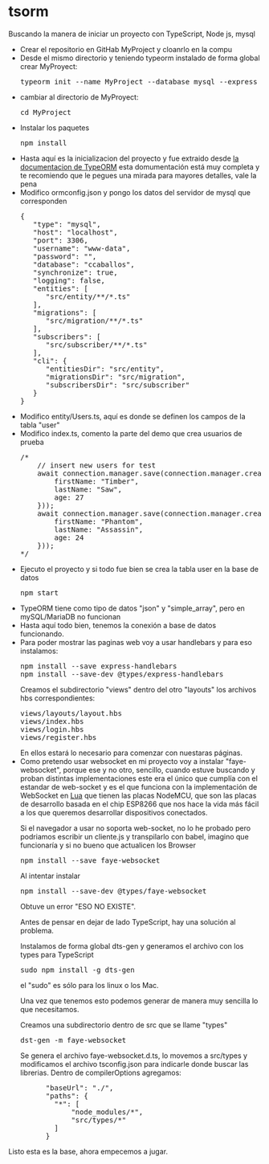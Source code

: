 # tsorm
Buscando la manera de iniciar un proyecto con TypeScript, Node js, mysql 

<ul>
<li>Crear el repositorio en GitHab MyProject y cloanrlo en la compu</li>
<li>Desde el mismo directorio y teniendo typeorm instalado de forma global crear MyProyect:<pre>
typeorm init --name MyProject --database mysql --express</pre>
</li>
<li>cambiar al directorio de MyProyect:<pre>
cd MyProject
</pre></li>
<li>Instalar los paquetes<pre>npm install</pre></li>
<li>Hasta aquí es la inicializacion del proyecto y fue extraido desde <a href="http://typeorm.io/#/undefined/step-by-step-guide">la documentacion de TypeORM</a> esta domumentación está muy completa y te recomiendo que le pegues una mirada para mayores detalles, vale la pena</li>
<li>Modifico ormconfig.json y pongo los datos del servidor de mysql que corresponden<pre>{
   "type": "mysql",
   "host": "localhost",
   "port": 3306,
   "username": "www-data",
   "password": "",
   "database": "ccaballos",
   "synchronize": true,
   "logging": false,
   "entities": [
      "src/entity/**/*.ts"
   ],
   "migrations": [
      "src/migration/**/*.ts"
   ],
   "subscribers": [
      "src/subscriber/**/*.ts"
   ],
   "cli": {
      "entitiesDir": "src/entity",
      "migrationsDir": "src/migration",
      "subscribersDir": "src/subscriber"
   }
}</pre></li>
<li>Modifico entity/Users.ts, aquí es donde se definen los campos de la tabla "user"</li>
<li>Modifico index.ts, comento la parte del demo que crea usuarios de prueba<pre>
/*
    // insert new users for test
    await connection.manager.save(connection.manager.create(User, {
        firstName: "Timber",
        lastName: "Saw",
        age: 27
    }));
    await connection.manager.save(connection.manager.create(User, {
        firstName: "Phantom",
        lastName: "Assassin",
        age: 24
    }));
*/
</pre></li>
<li>Ejecuto el proyecto y si todo fue bien se crea la tabla user en la base de datos<pre>
npm start
</pre></li>
<li>
TypeORM tiene como tipo de datos "json" y "simple_array", pero en mySQL/MariaDB no funcionan
</li>
<li>
Hasta aquí todo bien, tenemos la conexión a base de datos funcionando.
</li>
<li> Para poder mostrar las paginas web voy a usar handlebars y para eso instalamos:<pre>
npm install --save express-handlebars
npm install --save-dev @types/express-handlebars
</pre>
Creamos el subdirectorio "views" dentro del otro "layouts" los archivos hbs correspondientes:<pre>views/layouts/layout.hbs
views/index.hbs
views/login.hbs
views/register.hbs
</pre>
En ellos estará lo necesario para comenzar con nuestaras páginas.
</li>
<li>
Como pretendo usar websocket en mi proyecto voy a instalar "faye-websocket", porque ese y no otro, sencillo, cuando estuve buscando y proban distintas implementaciones este era el único que cumplía con el estandar de web-socket y es el que funciona con la implementación de WebSocket en <a href="https://www.lua.org/">Lua</a> que tienen las placas NodeMCU, que son las placas de desarrollo basada en el chip ESP8266 que nos hace la vida más fácil a los que queremos desarrollar dispositivos conectados.<p>
Si el navegador a usar no soporta web-socket, no lo he probado pero podriamos escribir un cliente.js y transpilarlo con babel, imagino que funcionaría y si no bueno que actualicen los Browser</p>
<pre>
npm install --save faye-websocket
</pre>
Al intentar instalar <pre>npm install --save-dev @types/faye-websocket</pre>
Obtuve un error "ESO NO EXISTE".<p>Antes de pensar en dejar de lado TypeScript, hay una solución al problema.</p>
Instalamos de forma global dts-gen y generamos el archivo con los types para TypeScript<pre>sudo npm install -g dts-gen</pre>
el "sudo" es sólo para los linux o los Mac.<p>Una vez que tenemos esto podemos generar de manera muy sencilla lo que necesitamos.</p>Creamos una subdirectorio dentro de src que se llame "types"<pre>
dst-gen -m faye-websocket
</li>
Se genera el archivo faye-websocket.d.ts, lo movemos a src/types
y modificamos el archivo tsconfig.json para indicarle donde buscar las librerias. Dentro de compilerOptions agregamos: <pre>      "baseUrl": "./",
      "paths": {
        "*": [
            "node_modules/*",
            "src/types/*"
        ]
      }
</pre>
</ul>
Listo esta es la base, ahora empecemos a jugar.